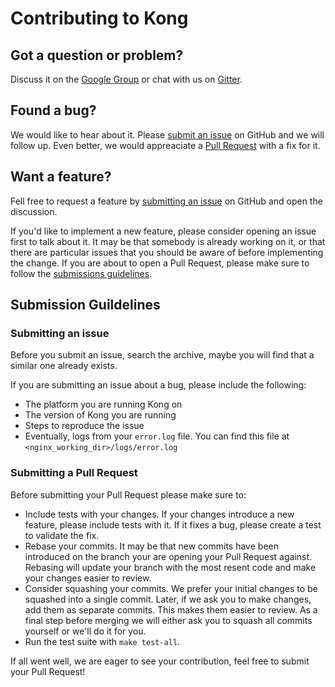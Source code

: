 # Contributing to Kong

## Got a question or problem?

Discuss it on the [Google Group](https://groups.google.com/forum/#!forum/konglayer) or chat with us on [Gitter](https://gitter.im/Mashape/kong).

## Found a bug?

We would like to hear about it. Please [submit an issue][new-issue] on GitHub and we will follow up. Even better, we would appreaciate a [Pull Request][new-pr] with a fix for it.

## Want a feature?

Fell free to request a feature by [submitting an issue][new-issue] on GitHub and open the discussion.

If you'd like to implement a new feature, please consider opening an issue first to talk about it. It may be that somebody is already working on it, or that there are particular issues that you should be aware of before implementing the change. If you are about to open a Pull Request, please make sure to follow the [submissions guidelines][new-pr].

## Submission Guildelines

### Submitting an issue

Before you submit an issue, search the archive, maybe you will find that a similar one already exists.

If you are submitting an issue about a bug, please include the following:

- The platform you are running Kong on
- The version of Kong you are running
- Steps to reproduce the issue
- Eventually, logs from your `error.log` file. You can find this file at `<nginx_working_dir>/logs/error.log`

### Submitting a Pull Request

Before submitting your Pull Request please make sure to:

- Include tests with your changes. If your changes introduce a new feature, please include tests with it. If it fixes a bug, please create a test to validate the fix.
- Rebase your commits. It may be that new commits have been introduced on the branch your are opening your Pull Request against. Rebasing will update your branch with the most resent code and make your changes easier to review.
- Consider squashing your commits. We prefer your initial changes to be squashed into a single commit. Later, if we ask you to make changes, add them as separate commits. This makes them easier to review. As a final step before merging we will either ask you to squash all commits yourself or we'll do it for you.
- Run the test suite with `make test-all`.

If all went well, we are eager to see your contribution, feel free to submit your Pull Request!

[new-issue]: #submitting-an-issue
[new-pr]: #submitting-a-pull-request
